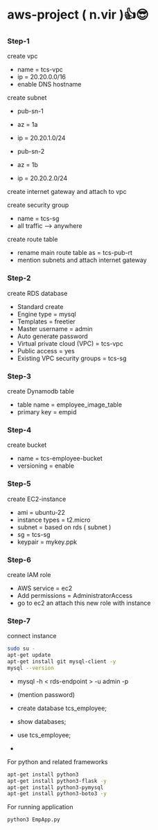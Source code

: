 # aws-project ( n.vir )👍😎

### Step-1

create vpc

 - name = tcs-vpc
 - ip = 20.20.0.0/16
 - enable DNS hostname

create subnet

 - pub-sn-1
 - az = 1a
 - ip = 20.20.1.0/24

 - pub-sn-2
 - az = 1b
 - ip = 20.20.2.0/24

create internet gateway  and attach to vpc

create security group

 - name =  tcs-sg
 - all traffic --> anywhere

create route table

 - rename main route table as  =  tcs-pub-rt
 - mention subnets and attach internet gateway
   

### Step-2

create RDS database

 - Standard create
 - Engine type  =  mysql
 - Templates  =  freetier
 - Master username  =  admin
 - Auto generate password
 - Virtual private cloud (VPC)  =  tcs-vpc
 - Public access  =  yes
 - Existing VPC security groups  = tcs-sg


### Step-3

create Dynamodb table

 - table name  =  employee_image_table
 - primary key  =  empid


### Step-4

create bucket

 - name  =  tcs-employee-bucket
 - versioning  =  enable


### Step-5

create EC2-instance

 - ami  =  ubuntu-22
 - instance types  =  t2.micro
 - subnet  =  based on rds ( subnet )
 - sg  =  tcs-sg
 - keypair  =  mykey.ppk


### Step-6

create IAM role

 - AWS service  =  ec2
 - Add permissions  =  AdministratorAccess
 - go to ec2 an attach this new role with instance


### Step-7

connect instance

```sh
sudo su -
apt-get update
apt-get install git mysql-client -y
mysql --version
```

 - mysql -h < rds-endpoint > -u admin -p
 - (mention password)

 - create database tcs_employee;
 - show databases;
 - use tcs_employee;
 - 
	   
For python and related frameworks

```sh
apt-get install python3
apt-get install python3-flask -y
apt-get install python3-pymysql
apt-get install python3-boto3 -y
```

For running application

```sh
python3 EmpApp.py
```
